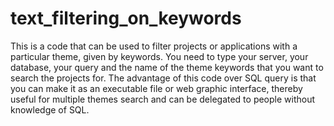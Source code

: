 # text_filtering_on_keywords
This is a code that can be used to filter projects or applications with a particular theme, given by keywords. You need to type your server, your database, your query and the name of the theme keywords that you want to search the projects for. The advantage of this code over SQL query is that you can make it as an executable file or web graphic interface, thereby useful for multiple themes search and can be delegated to people without knowledge of SQL.
